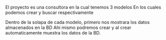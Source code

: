 El proyecto es una consultora en la cual tenemos 3 modelos
En los cuales podemos crear y buscar respectivamente

Dentro de la solapa de cada modelo, primero nos mostrara los datos almacenados en la BD
Ahi mismo podremos crear y al crear automaticamente muestra los datos de la BD.





